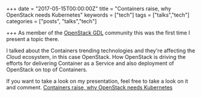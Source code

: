 +++
date = "2017-05-15T00:00:00Z"
title = "Containers raise, why OpenStack needs Kubernetes"
keywords = ["tech"]
tags = ["talks","tech"]
categories = ["posts", "talks","tech"]

+++
As member of the [OpenStack GDL](https://www.facebook.com/groups/openstackgdl/) community
this was the first time I present a topic there.

I talked about the Containers trending technologies and they're affecting the Cloud ecosystem, in this
case OpenStack. How OpenStack is driving the efforts for delivering Container as a Service and also
deployment of OpenStack on top of Containers.

If you want to take a look on my presentation, feel free to take a look on it and comment.
[Containers raise, why OpenStack needs Kubernetes](https://docs.google.com/presentation/d/1B5gMpXOkz_iGXjB8Wey5J72WzkTBqGHT24jQvWS70og/edit?usp=sharing)